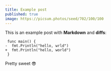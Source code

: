 ```yaml
---
title: Example post
published: true
image: https://picsum.photos/seed/702/100/100
---
```


This is an example post with **Markdown** and **diffs**:

```diff-go
 func main() {
-  fmt.Println("hello, wrld")
+  fmt.Println("hello, world")
 }
```

Pretty sweet 😎
